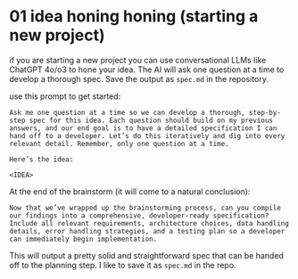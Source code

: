 # 01 idea honing honing  (starting a new project)

 if you are starting a new project  you can use conversational LLMs like ChatGPT 4o/o3 to hone your idea. The AI will ask one question at a time to develop a thorough spec. Save the output as `spec.md` in the repository.


use this prompt to get started:
```
Ask me one question at a time so we can develop a thorough, step-by-step spec for this idea. Each question should build on my previous answers, and our end goal is to have a detailed specification I can hand off to a developer. Let’s do this iteratively and dig into every relevant detail. Remember, only one question at a time.

Here’s the idea:

<IDEA>
```
At the end of the brainstorm (it will come to a natural conclusion):
```
Now that we’ve wrapped up the brainstorming process, can you compile our findings into a comprehensive, developer-ready specification? Include all relevant requirements, architecture choices, data handling details, error handling strategies, and a testing plan so a developer can immediately begin implementation.
```


This will output a pretty solid and straightforward spec that can be handed off to the planning step. I like to save it as `spec.md` in the repo.